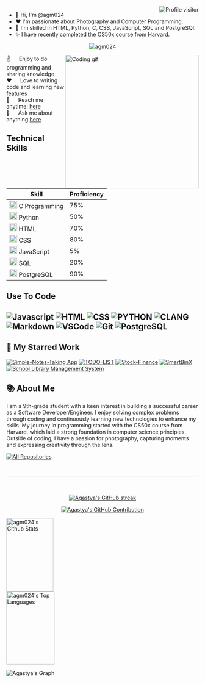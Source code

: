 <!--
<p align="center">
  <a href="https://github.com/agm024"><img src="https://readme-typing-svg.herokuapp.com/?lines=Self%20Taught%20Programmer;Front%20End%20Developer;1.5%2B%20years%20of%20coding%20experience;Always%20learning%20new%20things&center=true&width=380&height=45"></a>
</p>

 -->
 
<a href="https://komarev.com/ghpvc/?username=agm024">
  <img align="right" src="https://komarev.com/ghpvc/?username=agm024&label=Visitors&color=0e75b6&style=flat" alt="Profile visitor" />
</a>

- 👋 Hi, I'm @agm024
- ❤️ I'm passionate about Photography and Computer Programming.
- 🌱 I'm skilled in HTML, Python, C, CSS, JavaScript, SQL and PostgreSQl.
- ✨ I have recently completed the CS50x course from Harvard.
<!---
agm024/agm024 is a ✨ special ✨ repository because its `README.md` (this file) appears on your GitHub profile.
You can click the Preview link to take a look at your changes.👀 
--->

<p align="center">
 <a href="https://agm024-portfolio.vercel.app" target="blank">
  <img src="https://img.shields.io/badge/Website-DC143C?style=for-the-badge&logo=medium&logoColor=white" alt="agm024" />
 </a>

 <p>
 <img align="right" width="350" src="/assets/programmer.gif" alt="Coding gif" />
  
 ✌️ &emsp; Enjoy to do programming and sharing knowledge <br/>
 ❤️ &emsp; Love to writing code and learning new features<br/>
 📧 &emsp; Reach me anytime: [here](mailto:agastyagm2@gmail.com)<br/>
 💬 &emsp; Ask me about anything [here](https://github.com/agm024/agm024/issues)

</p>

## Technical Skills

| Skill | Proficiency |
|---|---|
| <img src="https://cdn.jsdelivr.net/gh/devicons/devicon@latest/icons/c/c-original.svg" width ="20" height="20" /> C Programming | 75% |
| <img src="https://cdn.jsdelivr.net/gh/devicons/devicon@latest/icons/python/python-original.svg" width="20" height="20"/> Python | 50% |
| <img src="https://cdn.jsdelivr.net/gh/devicons/devicon@latest/icons/html5/html5-original.svg" width="20" height="20"/> HTML | 70% |
| <img src="https://cdn.jsdelivr.net/gh/devicons/devicon/icons/css3/css3-original.svg" width="20" height="20"/> CSS | 80% |
| <img src="https://cdn.jsdelivr.net/gh/devicons/devicon/icons/javascript/javascript-original.svg" width="20" height="20"/> JavaScript | 5% |
| <img src="https://cdn.jsdelivr.net/gh/devicons/devicon/icons/azuresqldatabase/azuresqldatabase-original.svg" width="20" height="20"/> SQL | 20% |
| <img src="https://cdn.jsdelivr.net/gh/devicons/devicon@latest/icons/postgresql/postgresql-original.svg" width="20" height="20" /> PostgreSQL | 90% |


## Use To Code

![Javascript](https://img.shields.io/badge/Javascript-F0DB4F?style=for-the-badge&labelColor=black&logo=javascript&logoColor=F0DB4F)
![HTML](https://img.shields.io/badge/HTML-E34F26?style=for-the-badge&logo=html5&logoColor=white)
![CSS](https://img.shields.io/badge/CSS-1572B6?style=for-the-badge&logo=css3&logoColor=white)
![PYTHON](https://img.shields.io/badge/python-1572B6?style=for-the-badge&logo=python&logoColor=white)
![CLANG](https://img.shields.io/badge/Clang-1572B6?style=for-the-badge&logo=C&logoColor=white)
![Markdown](https://img.shields.io/badge/Markdown-000000?style=for-the-badge&logo=markdown&logoColor=white)
![VSCode](https://img.shields.io/badge/Visual_Studio-0078d7?style=for-the-badge&logo=visual%20studio%20code&logoColor=white)
![Git](https://img.shields.io/badge/Git-F05032?style=for-the-badge&logo=git&logoColor=white)
![PostgreSQL](https://img.shields.io/badge/PostgreSQL-336791?style=for-the-badge&logo=postgresql&logoColor=white)
<br/>
---

## 🎯 My Starred Work
[![Simple-Notes-Taking App](https://github-readme-stats.vercel.app/api/pin/?username=agm024&repo=Simple-Notes-Taking-App&border_color=7F3FBF&bg_color=0D1117&title_color=C9D1D9&text_color=8B949E&icon_color=7F3FBF)](https://github.com/agm024/Simple-Notes-Taking-App)
[![TODO-LIST](https://github-readme-stats.vercel.app/api/pin/?username=agm024&repo=TODO-LIST&border_color=7F3FBF&bg_color=0D1117&title_color=C9D1D9&text_color=8B949E&icon_color=7F3FBF)](https://github.com/agm024/TODO-LIST)
[![Stock-Finance](https://github-readme-stats.vercel.app/api/pin/?username=agm024&repo=Stock-Finance&border_color=7F3FBF&bg_color=0D1117&title_color=C9D1D9&text_color=8B949E&icon_color=7F3FBF)](https://github.com/agm024/Stock-Finance)
[![SmartBinX](https://github-readme-stats.vercel.app/api/pin/?username=STEM-Mavericks&repo=SmartbinX&border_color=7F3FBF&bg_color=0D1117&title_color=C9D1D9&text_color=8B949E&icon_color=7F3FBF)](https://github.com/STEM-Mavericks/SmartbinX)
[![School Library Management System](https://github-readme-stats.vercel.app/api/pin/?username=STEM-Mavericks&repo=SmartbinX&border_color=7F3FBF&bg_color=0D1117&title_color=C9D1D9&text_color=8B949E&icon_color=7F3FBF)](https://github.com/STEM-Mavericks/SmartbinX)

## 📚 About Me
I am a 9th-grade student with a keen interest in building a successful career as a Software Developer/Engineer. I enjoy solving complex problems through coding and continuously learning new technologies to enhance my skills. My journey in programming started with the CS50x course from Harvard, which laid a strong foundation in computer science principles. Outside of coding, I have a passion for photography, capturing moments and expressing creativity through the lens.
<p align="left">
  <a href="https://github.com/agm024?tab=repositories" target="_blank"><img alt="All Repositories" title="All Repositories" src="https://img.shields.io/badge/-All%20Repos-2962FF?style=for-the-badge&logo=koding&logoColor=white"/></a>
</p>

<br/>
<hr/>
<br/>

<p align="center">
  <a href="https://github.com/agm024">
    <img src="https://github-readme-streak-stats.herokuapp.com/?user=agm024&theme=radical&border=7F3FBF&background=0D1117" alt="Agastya's GitHub streak"/>
  </a>
</p>

<p align="center">
  <a href="https://github.com/agm024">
    <img src="https://github-profile-summary-cards.vercel.app/api/cards/profile-details?username=agm024&theme=radical" alt="Agastya's GitHub Contribution"/>
  </a>
</p>

<a> 
    <a href="https://github.com/agm024"><img alt="agm024's Github Stats" src="https://denvercoder1-github-readme-stats.vercel.app/api?username=agm024&show_icons=true&count_private=true&theme=react&border_color=7F3FBF&bg_color=0D1117&title_color=F85D7F&icon_color=F8D866" height="192px" width="49.5%"/></a>
  <a href="https://github.com/agm024"><img alt="agm024's Top Languages" src="https://denvercoder1-github-readme-stats.vercel.app/api/top-langs/?username=agm024&langs_count=8&layout=compact&theme=react&border_color=7F3FBF&bg_color=0D1117&title_color=F85D7F&icon_color=F8D866" height="192px" width="50%"/></a>
  <br/>
</a>


![Agastya's Graph](https://github-readme-activity-graph.vercel.app/graph?username=agm024&custom_title=agm%20024's%20GitHub%20Activity%20Graph&bg_color=0D1117&color=7F3FBF&line=7F3FBF&point=7F3FBF&area_color=FFFFFF&title_color=FFFFFF&area=true)

